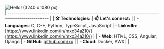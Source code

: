 


 ![Hello! (3240 x 1080 px)](https://github.com/user-attachments/assets/c3c5a49e-f984-44eb-99c3-527565961b41)  
| -------------------------------------------------------------------------------------------------- |
| **🛠️ Technologies:**                                    |   **📫 Let's connect:**                                      |
| - **Languages**: C, C++, Python, TypeScript, JavaScript |    - **LinkedIn**: [https://www.linkedin.com/in/mxx34a210/](https://www.linkedin.com/in/mxx34a210/)     |
| - **Web**: HTML, CSS, Angular, Django                   |      - **GitHub**: [github.com/xx](https://github.com/xx)                                    |
| - **Cloud**: Docker, AWS                                |                                         |
